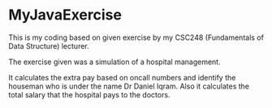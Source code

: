 # MyJavaExercise

This is my coding based on given exercise by my CSC248 (Fundamentals of Data Structure) lecturer.

The exercise given was a simulation of a hospital management.

It calculates the extra pay based on oncall numbers and identify the houseman who is under the name Dr Daniel Iqram. Also it calculates the total salary that the hospital pays to the doctors.
